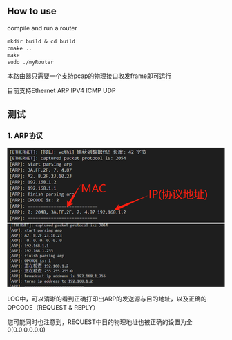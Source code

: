 ## How to use

compile and run a router

```shell
mkdir build & cd build
cmake ..
make
sudo ./myRouter
```

本路由器只需要一个支持pcap的物理接口收发frame即可运行

目前支持Ethernet ARP IPV4 ICMP UDP


## 测试

### 1. ARP协议

![ARP测试结果](doc/arp_reply.png)
![ARP测试结果](doc/arp_request.png)

LOG中，可以清晰的看到正确打印出ARP的发送源与目的地址，以及正确的OPCODE（REQUEST & REPLY）

您可能同时也注意到，REQUEST中目的物理地址也被正确的设置为全0(0.0.0.0.0.0)
